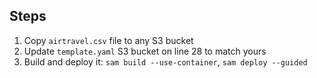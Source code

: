 ## Steps

1. Copy `airtravel.csv` file to any S3 bucket
2. Update `template.yaml` S3 bucket on line 28 to match yours
3. Build and deploy it: `sam build --use-container`, `sam deploy --guided`
